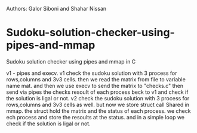 Authors: Galor Siboni and Shahar Nissan

# Sudoku-solution-checker-using-pipes-and-mmap
Sudoku solution checker using pipes and mmap in C

v1 - pipes and execv.
v1 check the sudoku solution with 3 process for rows,columns and 3v3 cells.
then we read the matrix from file to variable name mat.
and then we use execv to send the matrix to "checks.c" then send via pipes the checks resoult of each process beck to v1 
and check if the solution is ligal or not. 
v2 check the sudoku solution with 3 process for rows,columns and 3v3 cells as well.
but now we store struct call Shared in mmap.
the struct hold the matrix and the status of each process.
we check ech process and store the resoults at the status.
and in a simple loop we check if the solution is ligal or not.
